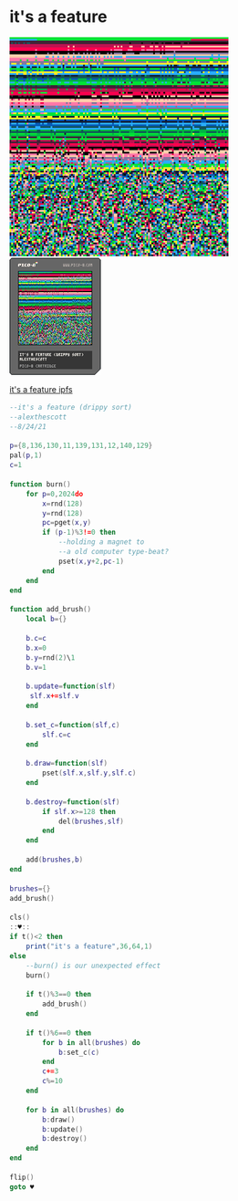 <h1>it's a feature</h1>

<img src='its_a_feature.gif'></img>
<img src='its_a_feature.png'></img>

[it's a feature ipfs](https://cloudflare-ipfs.com/ipfs/QmZ1mXD7pR2HUMovZP4uMa4vtvXwmqjU1rTHyu5izWm7g6/)

``` Lua
--it's a feature (drippy sort)
--alexthescott
--8/24/21

p={8,136,130,11,139,131,12,140,129}
pal(p,1)
c=1

function burn()
	for p=0,2024do
		x=rnd(128)
		y=rnd(128)
		pc=pget(x,y)
		if (p-1)%3!=0 then
			--holding a magnet to 
			--a old computer type-beat? 
			pset(x,y+2,pc-1)
		end
	end
end

function add_brush()
	local b={}
	
	b.c=c
	b.x=0
	b.y=rnd(2)\1
	b.v=1
	
	b.update=function(slf)
	 slf.x+=slf.v
	end
	
	b.set_c=function(slf,c)
		slf.c=c
	end
	
	b.draw=function(slf)
		pset(slf.x,slf.y,slf.c)
	end
	
	b.destroy=function(slf)
		if slf.x>=128 then
			del(brushes,slf)
		end
	end
	
	add(brushes,b)
end

brushes={}
add_brush()

cls()
::♥::
if t()<2 then
	print("it's a feature",36,64,1)
else
	--burn() is our unexpected effect
	burn()
	
	if t()%3==0 then
		add_brush()
	end
	
	if t()%6==0 then
		for b in all(brushes) do
			b:set_c(c)
		end
		c+=3
		c%=10
	end
	
	for b in all(brushes) do
		b:draw()
		b:update()
		b:destroy()
	end
end

flip()
goto ♥

```